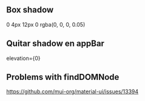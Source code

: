 ## Box shadow

0 4px 12px 0 rgba(0, 0, 0, 0.05)

## Quitar shadow en appBar 
elevation={0}

## Problems with findDOMNode
https://github.com/mui-org/material-ui/issues/13394


